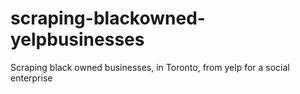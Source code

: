 # scraping-blackowned-yelpbusinesses
Scraping black owned businesses, in Toronto, from yelp for a social enterprise
